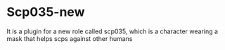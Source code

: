 # Scp035-new
It is a plugin for a new role called scp035, which is a character wearing a mask that helps scps against other humans
